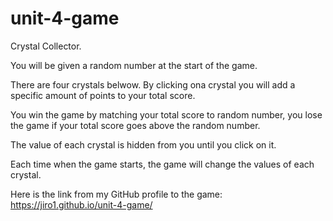 # unit-4-game
Crystal Collector.

You will be given a random number at the start of the game.

There are four crystals belwow. By clicking ona crystal you will add a specific amount of points to your total score.

You win the game by matching your total score to random number, you lose the game if your total score goes above the random number.

The value of each crystal is hidden from you until you click on it.

Each time when the game starts, the game will change the values of each crystal.

Here is the link from my GitHub profile to the game: https://jiro1.github.io/unit-4-game/
